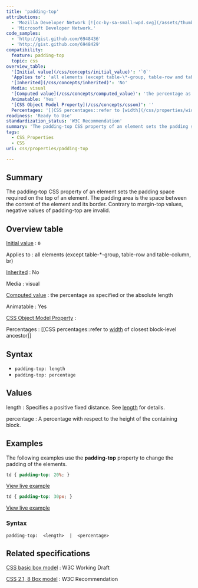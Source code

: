 ```yaml
---
title: 'padding-top'
attributions:
  - 'Mozilla Developer Network [![cc-by-sa-small-wpd.svg](/assets/thumb/8/8c/cc-by-sa-small-wpd.svg/120px-cc-by-sa-small-wpd.svg.png)](http://creativecommons.org/licenses/by-sa/3.0/us/).'
  - 'Microsoft Developer Network.'
code_samples:
  - 'http://gist.github.com/6948436'
  - 'http://gist.github.com/6948429'
compatibility:
  feature: padding-top
  topic: css
overview_table:
  '[Initial value](/css/concepts/initial_value)': '`0`'
  'Applies to': 'all elements (except table-\*-group, table-row and table-column, br)'
  '[Inherited](/css/concepts/inherited)': 'No'
  Media: visual
  '[Computed value](/css/concepts/computed_value)': 'the percentage as specified or the absolute length'
  Animatable: 'Yes'
  '[CSS Object Model Property](/css/concepts/cssom)': ''
  Percentages: '[[CSS percentages::refer to [width](/css/properties/width) of closest block-level ancestor]]'
readiness: 'Ready to Use'
standardization_status: 'W3C Recommendation'
summary: 'The padding-top CSS property of an element sets the padding space required on the top of an element. The padding area is the space between the content of the element and its border. Contrary to margin-top values, negative values of padding-top are invalid.'
tags:
  - CSS_Properties
  - CSS
uri: css/properties/padding-top

---
```

## Summary

The padding-top CSS property of an element sets the padding space required on the top of an element. The padding area is the space between the content of the element and its border. Contrary to margin-top values, negative values of padding-top are invalid.

## Overview table

[Initial value](/css/concepts/initial_value)
:   `0`

Applies to
:   all elements (except table-\*-group, table-row and table-column, br)

[Inherited](/css/concepts/inherited)
:   No

Media
:   visual

[Computed value](/css/concepts/computed_value)
:   the percentage as specified or the absolute length

Animatable
:   Yes

[CSS Object Model Property](/css/concepts/cssom)
:

Percentages
:   [[CSS percentages::refer to [width](/css/properties/width) of closest block-level ancestor]]

## Syntax

-   `padding-top: length`
-   `padding-top: percentage`

## Values

length
:   Specifies a positive fixed distance. See [length](/css/data_types/length) for details.

percentage
:   A percentage with respect to the height of the containing block.

## Examples

The following examples use the **padding-top** property to change the padding of the elements.

``` css
td { padding-top: 20%; }
```

[View live example](http://gist.github.com/6948436)

``` css
td { padding-top: 30px; }
```

[View live example](http://gist.github.com/6948429)

### Syntax

`padding-top:  <length>  |  <percentage>`

## Related specifications

[CSS basic box model](http://www.w3.org/TR/css3-box/)
:   W3C Working Draft

[CSS 2.1, 8 Box model](http://www.w3.org/TR/CSS21/box.html#propdef-padding)
:   W3C Recommendation
